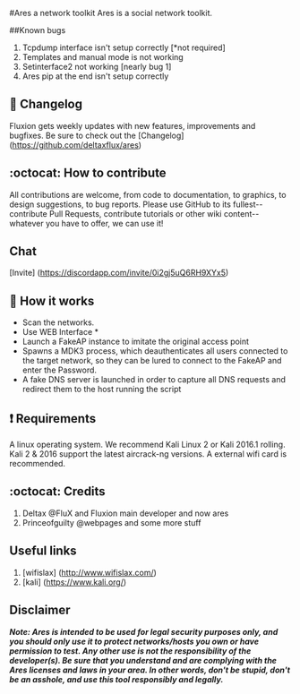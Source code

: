 #Ares a network toolkit 
Ares is a social network toolkit. 

##Known bugs 
1. Tcpdump interface isn't setup correctly [*not required]
2. Templates and manual mode is not working 
3. Setinterface2 not working [nearly bug 1]
4. Ares pip at the end isn't setup correctly 

## :scroll: Changelog
Fluxion gets weekly updates with new features, improvements and bugfixes. 
Be sure to check out the [Changelog] (https://github.com/deltaxflux/ares)

## :octocat: How to contribute
All contributions are welcome, from code to documentation, to graphics, to design suggestions, to bug reports.  Please use GitHub to its fullest-- contribute Pull Requests, contribute tutorials or other wiki content-- whatever you have to offer, we can use it!

## Chat
[Invite] (https://discordapp.com/invite/0i2gj5uQ6RH9XYx5)

## :book: How it works

* Scan the networks.
* Use WEB Interface *
* Launch a FakeAP instance to imitate the original access point
* Spawns a MDK3 process, which deauthenticates all users connected to the target network, so they can be lured to connect to the FakeAP and enter the Password.
* A fake DNS server is launched in order to capture all DNS requests and redirect them to the host running the script


##  :heavy_exclamation_mark: Requirements

A linux operating system. We recommend Kali Linux 2 or Kali 2016.1 rolling. Kali 2 & 2016 support the latest aircrack-ng versions. A external wifi card is recommended. 

## :octocat: Credits
1. Deltax @FluX and Fluxion main developer and now ares
2. Princeofguilty @webpages and some more stuff 

## Useful links
 1. [wifislax] (http://www.wifislax.com/)
 2. [kali] (https://www.kali.org/)

## Disclaimer

***Note: Ares is intended to be used for legal security purposes only, and you should only use it to protect networks/hosts you own or have permission to test. Any other use is not the responsibility of the developer(s).  Be sure that you understand and are complying with the Ares licenses and laws in your area.  In other words, don't be stupid, don't be an asshole, and use this tool responsibly and legally.***
